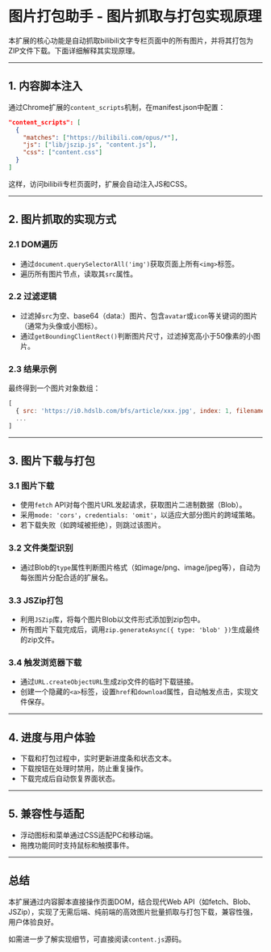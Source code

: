 # 图片打包助手 - 图片抓取与打包实现原理

本扩展的核心功能是自动抓取bilibili文字专栏页面中的所有图片，并将其打包为ZIP文件下载。下面详细解释其实现原理。

---

## 1. 内容脚本注入

通过Chrome扩展的`content_scripts`机制，在manifest.json中配置：
```json
"content_scripts": [
  {
    "matches": ["https://bilibili.com/opus/*"],
    "js": ["lib/jszip.js", "content.js"],
    "css": ["content.css"]
  }
]
```
这样，访问bilibili专栏页面时，扩展会自动注入JS和CSS。

---

## 2. 图片抓取的实现方式

### 2.1 DOM遍历
- 通过`document.querySelectorAll('img')`获取页面上所有`<img>`标签。
- 遍历所有图片节点，读取其`src`属性。

### 2.2 过滤逻辑
- 过滤掉`src`为空、base64（data:）图片、包含`avatar`或`icon`等关键词的图片（通常为头像或小图标）。
- 通过`getBoundingClientRect()`判断图片尺寸，过滤掉宽高小于50像素的小图片。

### 2.3 结果示例
最终得到一个图片对象数组：
```js
[
  { src: 'https://i0.hdslb.com/bfs/article/xxx.jpg', index: 1, filename: 'image_1.jpg' },
  ...
]
```

---

## 3. 图片下载与打包

### 3.1 图片下载
- 使用`fetch` API对每个图片URL发起请求，获取图片二进制数据（Blob）。
- 采用`mode: 'cors'`，`credentials: 'omit'`，以适应大部分图片的跨域策略。
- 若下载失败（如跨域被拒绝），则跳过该图片。

### 3.2 文件类型识别
- 通过Blob的`type`属性判断图片格式（如image/png、image/jpeg等），自动为每张图片分配合适的扩展名。

### 3.3 JSZip打包
- 利用`JSZip`库，将每个图片Blob以文件形式添加到zip包中。
- 所有图片下载完成后，调用`zip.generateAsync({ type: 'blob' })`生成最终的zip文件。

### 3.4 触发浏览器下载
- 通过`URL.createObjectURL`生成zip文件的临时下载链接。
- 创建一个隐藏的`<a>`标签，设置`href`和`download`属性，自动触发点击，实现文件保存。

---

## 4. 进度与用户体验
- 下载和打包过程中，实时更新进度条和状态文本。
- 下载按钮在处理时禁用，防止重复操作。
- 下载完成后自动恢复界面状态。

---

## 5. 兼容性与适配
- 浮动图标和菜单通过CSS适配PC和移动端。
- 拖拽功能同时支持鼠标和触摸事件。

---

## 总结
本扩展通过内容脚本直接操作页面DOM，结合现代Web API（如fetch、Blob、JSZip），实现了无需后端、纯前端的高效图片批量抓取与打包下载，兼容性强，用户体验良好。

如需进一步了解实现细节，可直接阅读`content.js`源码。 